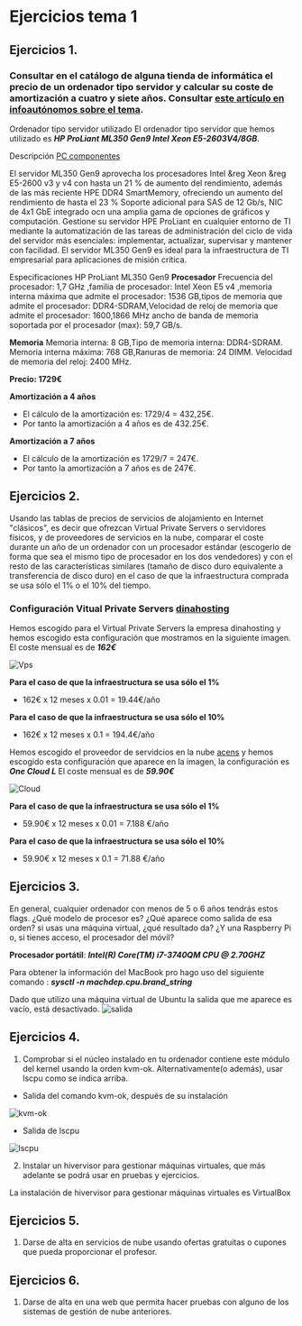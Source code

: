 # Ejercicios tema 1

## Ejercicios 1.
### Consultar en el catálogo de alguna tienda de informática el precio de un ordenador tipo servidor y calcular su coste de amortización a cuatro y siete años. Consultar [este artículo en infoautónomos sobre el tema](https://infoautonomos.eleconomista.es/consultas-a-la-comunidad/988/).

Ordenador tipo servidor utilizado
El ordenador tipo servidor que hemos utilizado es ***HP ProLiant ML350 Gen9 Intel Xeon E5-2603V4/8GB***.

Descripción [PC componentes](https://www.pccomponentes.com/hp-proliant-ml350-gen9-intel-xeon-e5-2603v4-8gb)

El servidor ML350 Gen9 aprovecha los procesadores Intel &reg Xeon &reg E5-2600 v3 y v4 con hasta un 21 % de aumento del rendimiento, además de las más reciente HPE DDR4 SmartMemory, ofreciendo un aumento del rendimiento de hasta el 23 % Soporte adicional para SAS de 12 Gb/s, NIC de 4x1 GbE integrado ocn una amplia gama de opciones de gráficos y computación. Gestione su servidor HPE ProLiant en cualquier entorno de TI mediante la automatización de las tareas de administración del ciclo de vida del servidor más esenciales: implementar, actualizar, supervisar y mantener con facilidad. El servidor ML350 Gen9 es ideal para la infraestructura de TI empresarial para aplicaciones de misión crítica.

Especificaciones HP ProLiant ML350 Gen9
**Procesador**
Frecuencia del procesador: 1,7 GHz ,familia de procesador: Intel Xeon E5 v4
,memoria interna máxima que admite el procesador: 1536 GB,tipos de memoria que admite el procesador: DDR4-SDRAM,Velocidad de reloj de memoria que admite el procesador: 1600,1866 MHz
ancho de banda de memoria soportada por el procesador (max): 59,7 GB/s.

**Memoria**
Memoria interna: 8 GB,Tipo de memoria interna: DDR4-SDRAM.
Memoria interna máxima: 768 GB,Ranuras de memoria: 24 DIMM.
Velocidad de memoria del reloj: 2400 MHz.

**Precio: 1729€**

**Amortización a 4 años**
- El cálculo de la amortización es: 1729/4 = 432,25€.
- Por tanto la amortización a 4 años es de 432.25€.

**Amortización a 7 años**
- El cálculo de la amortización es 1729/7 = 247€.
- Por tanto la amortización a 7 años es de 247€.

## Ejercicios 2.
Usando las tablas de precios de servicios de alojamiento en Internet "clásicos", es decir que ofrezcan Virtual Private Servers o servidores físicos, y de proveedores de servicios en la nube, comparar el coste durante un año de un ordenador con un procesador estándar (escogerlo de forma que sea el mismo tipo de procesador en los dos vendedores) y con el resto de las características similares (tamaño de disco duro equivalente a transferencia de disco duro) en el caso de que la infraestructura comprada se usa sólo el 1% o el 10% del tiempo.

### Configuración Vitual Private Servers [dinahosting](https://dinahosting.com/vps/configurador/modelo-1)
Hemos escogido para el Virtual Private Servers la empresa dinahosting y hemos escogido esta configuración que mostramos en la siguiente imagen.
El coste mensual es de ***162€***

![Vps](https://github.com/juaneml/Ejercicios-IV/blob/master/tema1/imagenes/vps.png?raw=true "Vps")

**Para el caso de que la infraestructura se usa sólo el 1%**
- 162€ x 12 meses x 0.01 = 19.44€/año

**Para el caso de que la infraestructura se usa sólo el 10%**
- 162€ x 12 meses x 0.1 = 194.4€/año

Hemos escogido el proveedor de servidcios en la nube [acens](https://www.acens.com/cloud/cloud-servers/)
y hemos escogido esta configuración que aparece en la imagen, la configuración es ***One Cloud L***
El coste mensual es de ***59.90€***

![Cloud](https://github.com/juaneml/Ejercicios-IV/blob/master/tema1/imagenes/cloud.png "Cloud")

**Para el caso de que la infraestructura se usa sólo el 1%**
- 59.90€ x 12 meses x 0.01 = 7.188 €/año

**Para el caso de que la infraestructura se usa sólo el 10%**
- 59.90€ x 12 meses x 0.1 = 71.88 €/año

## Ejercicios 3.
En general, cualquier ordenador con menos de 5 o 6 años tendrás estos flags. ¿Qué modelo de procesor es? ¿Qué aparece como salida de esa orden? si usas una máquina virtual, ¿qué resultado da? ¿Y una Raspberry Pi o, si tienes acceso, el procesador del móvil?

**Procesador portátil**: ***Intel(R) Core(TM) i7-3740QM CPU @ 2.70GHZ***

Para obtener la información del MacBook pro hago uso del siguiente comando :
***sysctl -n machdep.cpu.brand_string***

Dado que utilizo una máquina virtual de Ubuntu la salida que me aparece es vacío, está desactivado.
![salida](https://github.com/juaneml/Ejercicios-IV/blob/master/tema1/imagenes/egrep.png?raw=true "salida")
## Ejercicios 4.
1. Comprobar si el núcleo instalado en tu ordenador contiene este módulo del kernel usando la orden kvm-ok. Alternativamente(o además), usar lscpu como se indica arriba.

- Salida del comando kvm-ok, después de su instalación

![kvm-ok](https://github.com/juaneml/Ejercicios-IV/blob/master/tema1/imagenes/kvm-ok.png)

- Salida de lscpu

![lscpu](https://github.com/juaneml/Ejercicios-IV/blob/master/tema1/imagenes/lscpu.png?raw=true "lscpu")

2. Instalar un hivervisor para gestionar máquinas virtuales, que más adelante se podrá usar en pruebas y ejercicios.

La instalación de hivervisor para gestionar máquinas virtuales es VirtualBox

## Ejercicios 5.
1. Darse de alta en servicios de nube usando ofertas gratuitas o cupones que pueda proporcionar el profesor.

## Ejercicios 6.
1. Darse de alta en una web que permita hacer pruebas con alguno de los sistemas de gestión de nube anteriores.
